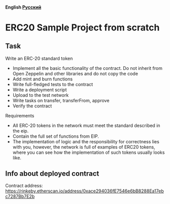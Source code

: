#### English [Русский](https://github.com/nikorgl/solidity/tree/main/1_ERC20/README.ru.md)

# ERC20 Sample Project from scratch

## Task
Write an ERC-20 standard token
- Implement all the basic functionality of the contract. Do not inherit from Open Zeppelin and other libraries and do not copy the code
- Add mint and burn functions
- Write full-fledged tests to the contract
- Write a deployment script
- Upload to the test network
- Write tasks on transfer, transferFrom, approve
- Verify the contract

Requirements
- All ERC-20 tokens in the network must meet the standard described in the eip.
- Contain the full set of functions from EIP.
- The implementation of logic and the responsibility for correctness lies with you, however, the network is full of examples of ERC20 tokens, where you can see how the implementation of such tokens usually looks like.

## Info about deployed contract
Contract address:
https://rinkeby.etherscan.io/address/0xace294036fE7546e6bB8288Ea17ebc7287Bb7E2b

